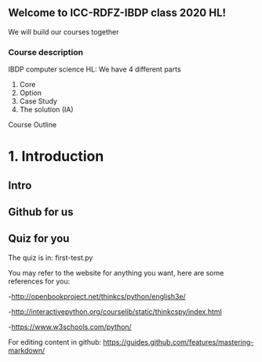 ## Welcome to ICC-RDFZ-IBDP class 2020 HL!

We will build our courses together

### Course description

IBDP computer science HL:
We have 4 different parts
1. Core
2. Option
3. Case Study
4. The solution (IA)

Course Outline
# 1. Introduction
## Intro
## Github for us
## Quiz for you


The quiz is in: first-test.py

You may refer to the website for anything you want, here are some references for you:

-http://openbookproject.net/thinkcs/python/english3e/

-http://interactivepython.org/courselib/static/thinkcspy/index.html

-https://www.w3schools.com/python/



For editing content in github:
https://guides.github.com/features/mastering-markdown/
